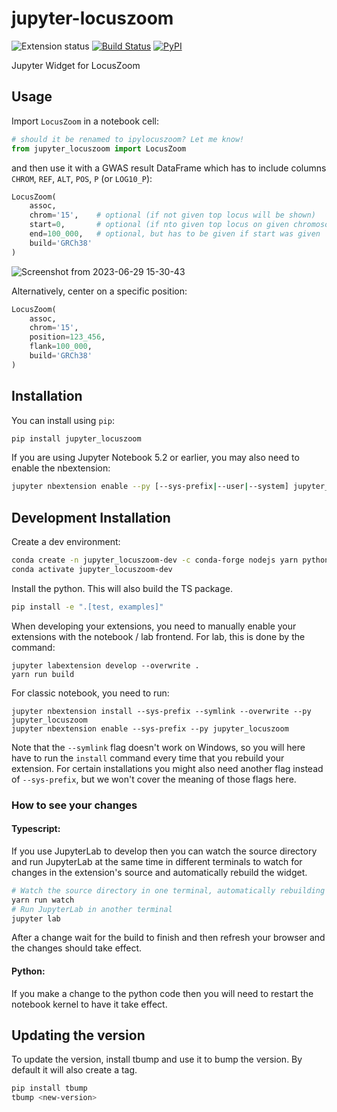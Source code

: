 
# jupyter-locuszoom

![Extension status](https://img.shields.io/badge/status-draft-critical "Draft")
[![Build Status](https://travis-ci.org/krassowski/jupyter-locuszoom.svg?branch=main)](https://travis-ci.org/krassowski/jupyter_locuszoom)
[![PyPI](https://img.shields.io/pypi/v/jupyter-locuszoom)](https://pypi.org/project/jupyter-locuszoom)

Jupyter Widget for LocusZoom

## Usage

Import `LocusZoom` in a notebook cell:

```python
# should it be renamed to ipylocuszoom? Let me know!
from jupyter_locuszoom import LocusZoom
```

and then use it with a GWAS result DataFrame which has to include columns `CHROM`, `REF`, `ALT`, `POS`, `P` (or `LOG10_P`):

```python
LocusZoom(
    assoc,
    chrom='15',    # optional (if not given top locus will be shown)
    start=0,       # optional (if nto given top locus on given chromosome will be shown)
    end=100_000,   # optional, but has to be given if start was given
    build='GRCh38'
)
```

![Screenshot from 2023-06-29 15-30-43](https://github.com/krassowski/jupyter-locuszoom/assets/5832902/42fb1adf-825e-4afb-a915-f0efbfaf4d10)

Alternatively, center on a specific position:

```python
LocusZoom(
    assoc,
    chrom='15',
    position=123_456,
    flank=100_000,
    build='GRCh38'
)
```

## Installation

You can install using `pip`:

```bash
pip install jupyter_locuszoom
```

If you are using Jupyter Notebook 5.2 or earlier, you may also need to enable
the nbextension:
```bash
jupyter nbextension enable --py [--sys-prefix|--user|--system] jupyter_locuszoom
```

## Development Installation

Create a dev environment:
```bash
conda create -n jupyter_locuszoom-dev -c conda-forge nodejs yarn python jupyterlab
conda activate jupyter_locuszoom-dev
```

Install the python. This will also build the TS package.
```bash
pip install -e ".[test, examples]"
```

When developing your extensions, you need to manually enable your extensions with the
notebook / lab frontend. For lab, this is done by the command:

```
jupyter labextension develop --overwrite .
yarn run build
```

For classic notebook, you need to run:

```
jupyter nbextension install --sys-prefix --symlink --overwrite --py jupyter_locuszoom
jupyter nbextension enable --sys-prefix --py jupyter_locuszoom
```

Note that the `--symlink` flag doesn't work on Windows, so you will here have to run
the `install` command every time that you rebuild your extension. For certain installations
you might also need another flag instead of `--sys-prefix`, but we won't cover the meaning
of those flags here.

### How to see your changes
#### Typescript:
If you use JupyterLab to develop then you can watch the source directory and run JupyterLab at the same time in different
terminals to watch for changes in the extension's source and automatically rebuild the widget.

```bash
# Watch the source directory in one terminal, automatically rebuilding when needed
yarn run watch
# Run JupyterLab in another terminal
jupyter lab
```

After a change wait for the build to finish and then refresh your browser and the changes should take effect.

#### Python:
If you make a change to the python code then you will need to restart the notebook kernel to have it take effect.

## Updating the version

To update the version, install tbump and use it to bump the version.
By default it will also create a tag.

```bash
pip install tbump
tbump <new-version>
```

